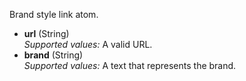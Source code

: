 Brand style link atom.  

* **url** (String)  
_Supported values:_ A valid URL.  
* **brand** (String)  
_Supported values:_ A text that represents the brand.
